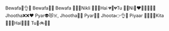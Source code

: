 Bewafa🤪👌💫 Bewafa💅💯 Bewafa 👼🏿✨Nikli 🌈😪🤡Hai 💔👄💔Tu 👊🗿Ni👨‍❤️‍💋‍👨🧑‍🤝‍🧑Jhootha❌❌❤️ Pyar👽😻☠️, Jhootha🍆🍑 Pyar🥳🌚 Jhoota👉👌🦾 Piyaar 👃🏼🧠🦴Kita 🤹👣🌸Hai🔭🙊🦠 Tu🧀🚲😍😒

